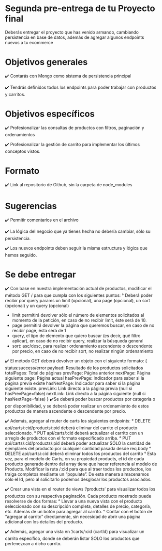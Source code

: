 # Segunda pre-entrega de tu Proyecto final

Deberás entregar el proyecto que has venido armando, cambiando persistencia en base de datos, además de agregar algunos endpoints nuevos a tu ecommerce

# Objetivos generales

✔️ Contarás con Mongo como sistema de persistencia principal

✔️ Tendrás definidos todos los endpoints para poder trabajar con productos y carritos.

# Objetivos específicos

✔️ Profesionalizar las consultas de productos con filtros, paginación y ordenamientos

✔️ Profesionalizar la gestión de carrito para implementar los últimos conceptos vistos.

# Formato

✔️ Link al repositorio de Github, sin la carpeta de node_modules

# Sugerencias

✔️ Permitir comentarios en el archivo

✔️ La lógica del negocio que ya tienes hecha no debería cambiar, sólo su persistencia.

✔️ Los nuevos endpoints deben seguir la misma estructura y lógica que hemos seguido.

# Se debe entregar

✔️ Con base en nuestra implementación actual de productos, modificar el método GET / para que cumpla con los siguientes puntos:
° Deberá poder recibir por query params un limit (opcional), una page (opcional), un sort (opcional) y un query (opcional)

- limit permitirá devolver sólo el número de elementos solicitados al momento de la petición, en caso de no recibir limit, éste será de 10.
- page permitirá devolver la página que queremos buscar, en caso de no recibir page, ésta será de 1
- query, el tipo de elemento que quiero buscar (es decir, qué filtro aplicar), en caso de no recibir query, realizar la búsqueda general
- sort: asc/desc, para realizar ordenamiento ascendente o descendente por precio, en caso de no recibir sort, no realizar ningún ordenamiento

✔️ El método GET deberá devolver un objeto con el siguiente formato:
{
status:success/error
payload: Resultado de los productos solicitados
totalPages: Total de páginas
prevPage: Página anterior
nextPage: Página siguiente
page: Página actual
hasPrevPage: Indicador para saber si la página previa existe
hasNextPage: Indicador para saber si la página siguiente existe.
prevLink: Link directo a la página previa (null si hasPrevPage=false)
nextLink: Link directo a la página siguiente (null si hasNextPage=false)
}
✔️Se deberá poder buscar productos por categoría o por disponibilidad, y se deberá poder realizar un ordenamiento de estos productos de manera ascendente o descendente por precio.

✔️ Además, agregar al router de carts los siguientes endpoints:
° DELETE api/carts/:cid/products/:pid deberá eliminar del carrito el producto seleccionado.
° PUT api/carts/:cid deberá actualizar el carrito con un arreglo de productos con el formato especificado arriba.
° PUT api/carts/:cid/products/:pid deberá poder actualizar SÓLO la cantidad de ejemplares del producto por cualquier cantidad pasada desde req.body
° DELETE api/carts/:cid deberá eliminar todos los productos del carrito
° Esta vez, para el modelo de Carts, en su propiedad products, el id de cada producto generado dentro del array tiene que hacer referencia al modelo de Products. Modificar la ruta /:cid para que al traer todos los productos, los traiga completos mediante un “populate”. De esta manera almacenamos sólo el Id, pero al solicitarlo podemos desglosar los productos asociados.

✔️ Crear una vista en el router de views ‘/products’ para visualizar todos los productos con su respectiva paginación. Cada producto mostrado puede resolverse de dos formas:
° Llevar a una nueva vista con el producto seleccionado con su descripción completa, detalles de precio, categoría, etc. Además de un botón para agregar al carrito.
° Contar con el botón de “agregar al carrito” directamente, sin necesidad de abrir una página adicional con los detalles del producto.

✔️ Además, agregar una vista en ‘/carts/:cid (cartId) para visualizar un carrito específico, donde se deberán listar SOLO los productos que pertenezcan a dicho carrito.
